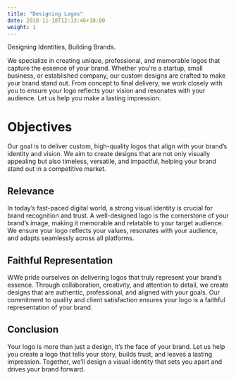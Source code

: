 ```yaml
---
title: "Designing Logos"
date: 2018-11-18T12:33:46+10:00
weight: 1
---
```


Designing Identities, Building Brands.
<!--more-->

We specialize in creating unique, professional, and memorable logos that capture the essence of your brand. Whether you're a startup, small business, or established company, our custom designs are crafted to make your brand stand out. From concept to final delivery, we work closely with you to ensure your logo reflects your vision and resonates with your audience. Let us help you make a lasting impression.



# Objectives

Our goal is to deliver custom, high-quality logos that align with your brand’s identity and vision. We aim to create designs that are not only visually appealing but also timeless, versatile, and impactful, helping your brand stand out in a competitive market.

## Relevance

In today’s fast-paced digital world, a strong visual identity is crucial for brand recognition and trust. A well-designed logo is the cornerstone of your brand’s image, making it memorable and relatable to your target audience. We ensure your logo reflects your values, resonates with your audience, and adapts seamlessly across all platforms.

## Faithful Representation

WWe pride ourselves on delivering logos that truly represent your brand’s essence. Through collaboration, creativity, and attention to detail, we create designs that are authentic, professional, and aligned with your goals. Our commitment to quality and client satisfaction ensures your logo is a faithful representation of your brand.

## Conclusion
Your logo is more than just a design, it’s the face of your brand. Let us help you create a logo that tells your story, builds trust, and leaves a lasting impression. Together, we’ll design a visual identity that sets you apart and drives your brand forward.